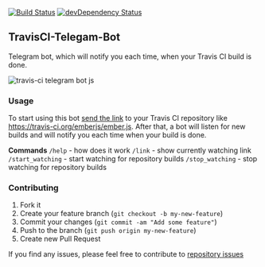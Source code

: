 [![Build Status](https://travis-ci.org/artemgurzhii/TravisCI-Telegam-Bot.svg)](https://travis-ci.org/artemgurzhii/TravisCI-Telegam-Bot)
[![devDependency Status](https://david-dm.org/artemgurzhii/TravisCI-Telegam-Bot.svg)](https://david-dm.org/artemgurzhii/TravisCI-Telegam-Bot)

## TravisCI-Telegam-Bot

Telegram bot, which will notify you each time, when your Travis CI build is done.

![travis-ci telegram bot js](http://i.giphy.com/xUPGckHSQNZOfq27WE.gif)

### Usage
To start using this bot [send the link](https://telegram.me/TravisCI_Telegam_Bot) to your Travis CI repository like https://travis-ci.org/emberjs/ember.js. After that, a bot will listen for new builds and will notify you each time when your build is done.

**Commands**
`/help` - how does it work
`/link` - show currently watching link
`/start_watching` - start watching for repository builds
`/stop_watching` - stop watching for repository builds
### Contributing

1. Fork it
2. Create your feature branch (`git checkout -b my-new-feature`)
3. Commit your changes (`git commit -am "Add some feature"`)
4. Push to the branch (`git push origin my-new-feature`)
5. Create new Pull Request

If you find any issues, please feel free to contribute to [repository issues](https://github.com/artemgurzhii/TravisCI-Telegam-Bot/issues)
